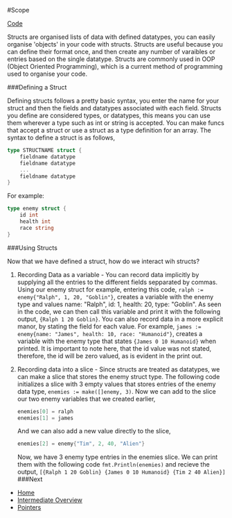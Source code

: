 #Scope

[Code](structs.go)

Structs are organised lists of data with defined datatypes, you can easily organise 'objects' in your code with structs. Structs are useful because you can define their format once, and then create any number of varaibles or entries based on the single datatype. Structs are commonly used in OOP (Object Oriented Programming), which is a current method of programming used to organise your code.

###Defining a Struct

Defining structs follows a pretty basic syntax, you enter the name for your struct and then the fields and datatypes associated with each field. Structs you define are considered types, or datatypes, this means you can use them wherever a type such as int or string is accepted. You can make funcs that accept a struct or use a struct as a type definition for an array. The syntax to define a struct is as follows,
```go
type STRUCTNAME struct {
    fieldname datatype
    fieldname datatype
    ...
    fieldname datatype
}
```
For example:
```go
type enemy struct {
    id int
    health int
    race string
}
```

###Using Structs

Now that we have defined a struct, how do we interact wih structs?

1. Recording Data as a variable - You can record data implicitly by supplying all the entries to the different fields sepparated by commas. Using our enemy struct for example, entering this code, `ralph := enemy{"Ralph", 1, 20, "Goblin"}`, creates a variable with the enemy type and values name: "Ralph", id: 1, health: 20, type: "Goblin". As seen in the code, we can then call this variable and print it with the following output, `{Ralph 1 20 Goblin}`.
    You can also record data in a more explicit manor, by stating the field for each value. For example, `james := enemy{name: "James", health: 10, race: "Humanoid"}`, creates a variable with the enemy type that states `{James 0 10 Humanoid}` when printed. It is important to note here, that the id value was not stated, therefore, the id will be zero valued, as is evident in the print out.

1. Recording data into a slice - Since structs are treated as datatypes, we can make a slice that stores the enemy struct type. The following code initializes a slice with 3 empty values that stores entries of the enemy data type, `enemies := make([]enemy, 3)`. Now we can add to the slice our two enemy variables that we created earlier,
    ```go
    enemies[0] = ralph
	enemies[1] = james
    ```
    And we can also add a new value directly to the slice,
    ```go 
    enemies[2] = enemy{"Tim", 2, 40, "Alien"}
    ```
    Now, we have 3 enemy type entries in the enemies slice. We can print them with the following code `fmt.Println(enemies)` and recieve the output, `[{Ralph 1 20 Goblin} {James 0 10 Humanoid} {Tim 2 40 Alien}]`
###Next

* [Home](../../README.md)
* [Intermediate Overview](../intermediate.md)
* [Pointers](../pointers/pointers.md)
